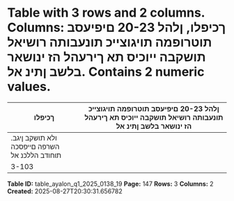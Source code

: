# Table with 3 rows and 2 columns. Columns: ךכיפלו, ןלהל 20-23 םיפיעסב תוטרופמה תויגוצייכ תונעבותה רושיאל תושקבה ייוכיס תא ךירעהל הז ינושאר בלשב ןתינ אל. Contains 2 numeric values.

| ךכיפלו | ןלהל 20-23 םיפיעסב תוטרופמה תויגוצייכ תונעבותה רושיאל תושקבה ייוכיס תא ךירעהל הז ינושאר בלשב ןתינ אל |
|---|---|
| .ולא תושקב ןיגב השרפה םייפסכה תוחודב הללכנ אל |  |
| 3-103 |  |

**Table ID:** table_ayalon_q1_2025_0138_19
**Page:** 147
**Rows:** 3
**Columns:** 2
**Created:** 2025-08-27T20:30:31.656782
